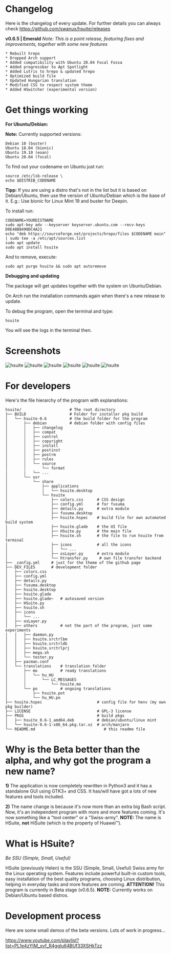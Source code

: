 # Changelog
Here is the changelog of every update. For further details you can always check https://github.com/swanux/hsuite/releases

**v0.6.5 | Emerald**
*Note: This is a point release, featuring fixes and improvements, together with some new features*

    * Rebuilt hrepo
    * Dropped Arch support
    * Added compatibility with Ubuntu 20.04 Focal Fossa
    * Added progressbar to Apt Spotlight
    * Added Lutris to hrepo & updated hrepo
    * Optimized build file
    * Updated Hungarian translation
    * Modified CSS to respect system theme
    * Added HSwitcher (experimental version)

# Get things working

**For Ubuntu/Debian:**

**Note:** Currently supported versions:

    Debian 10 (buster)
    Ubuntu 18.04 (bionic)
    Ubuntu 19.10 (eoan)
    Ubuntu 20.04 (focal)

To find out your codename on Ubuntu just run:

    source /etc/lsb-release \
    echo $DISTRIB_CODENAME

**Tipp:** If you are using a distro that's not in the list but it is based on Debian/Ubuntu, then use the version of Ubuntu/Debian which is the base of it.
E.g.: Use bionic for Linux Mint 19 and buster for Deepin.

To install run:

    CODENAME=YOURDISTNAME
    sudo apt-key adv --keyserver keyserver.ubuntu.com --recv-keys D0E48B8490DC4A21
    echo "deb https://sourceforge.net/projects/hrepo/files $CODENAME main" | sudo tee -a /etc/apt/sources.list
    sudo apt update
    sudo apt install hsuite

And to remove, execute:

    sudo apt purge hsuite && sudo apt autoremove

**Debugging and updating**

The package will get updates together with the system on Ubuntu/Debian.

On Arch run the installation commands again when there's a new release to update.

To debug the program, open the terminal and type:

    hsuite

You will see the logs in the terminal then.

# Screenshots

![hsuite](https://github.com/swanux/hsuite/raw/master/screenshots/1.png)
![hsuite](https://github.com/swanux/hsuite/raw/master/screenshots/2.png)
![hsuite](https://github.com/swanux/hsuite/raw/master/screenshots/3.png)
![hsuite](https://github.com/swanux/hsuite/raw/master/screenshots/4.png)
![hsuite](https://github.com/swanux/hsuite/raw/master/screenshots/5.png)
![hsuite](https://github.com/swanux/hsuite/raw/master/screenshots/6.png)

# For developers

Here's the file hierarchy of the program with explanations:

    hsuite/                     # The root directory
    ├── BUILD                   # Folder for installer pkg build
    │   └── hsuite-0.6          # the build folder for the program
    │       ├── debian          # debian folder with config files
    │       │   ├── changelog
    │       │   ├── compat
    │       │   ├── control
    │       │   ├── copyright
    │       │   ├── install
    │       │   ├── postinst
    │       │   ├── postrm
    │       │   ├── rules
    │       │   └── source
    │       │       └── format
    |       |   └── ...
    │       └── usr
    │           └── share
    │               ├── applications
    │               │   └── hsuite.desktop
    │               └── hsuite
    │                   ├── colors.css      # CSS design
    │                   ├── config.yml      # for fusuma
    │                   ├── details.py      # extra module
    │                   ├── fusuma.desktop
    │                   ├── hsuite.hspec    # build file for own automated build system
    │                   ├── hsuite.glade    # the UI file
    │                   ├── HSuite.py       # the main file
    │                   ├── hsuite.sh       # the file to run hsuite from terminal
    │                   ├── icons           # all the icons
    │                   │   └── ...
    │                   ├── osLayer.py      # extra module
    │                   └── htransfer.py     # own file transfer backend
    ├── _config.yml     # just for the theme of the github page
    ├── DEV_FILES       # development folder
    │   ├── colors.css
    │   ├── config.yml
    │   ├── details.py
    │   ├── fusuma.desktop
    │   ├── hsuite.desktop
    │   ├── hsuite.glade
    │   ├── hsuite.glade~   # autosaved version
    │   ├── HSuite.py
    │   ├── hsuite.sh
    │   ├── icons
    │   │   └── ...
    │   ├── osLayer.py
    │   ├── others          # not the part of the program, just some experiments
    │   │   ├── daemon.py
    │   │   ├── hsuite.srctrlbm
    │   │   ├── hsuite.srctrldb
    │   │   ├── hsuite.srctrlprj
    │   │   ├── mega.sh
    │   │   └── tester.py
    │   ├── pacman.conf
    │   └── translations    # translation folder
    │       ├── mo          # ready translations
    │       │   └── hu_HU
    │       │       └── LC_MESSAGES
    │       │           └── hsuite.mo
    │       └── po          # ongoing translations
    │           ├── hsuite.pot
    │           └── hu_HU.po
    ├── hsuite.hspec                        # config file for henv (my own pkg builder)
    ├── LICENSE                             # GPL-3 license
    ├── PKGS                                # build pkgs
    │   ├── hsuite_0.6-1_amd64.deb          # debian/ubuntu/linux mint
    │   └── hsuite-0.6-1-x86_64.pkg.tar.xz  # arch/manjaro
    └── README.md                              # this readme file


# Why is the Beta better than the alpha, and why got the program a new name?

**1)** The application is now completely rewritten in Python3 and it has a standalone GUI using GTK3+ and CSS. It has/will have got a lots of new features and tools included.

**2)** The name change is because it's now more than an extra big Bash script. Now, it's an independent program with more and more features coming. It's now something like a "tool center" or a "Swiss-army". **NOTE:** The name is HSuite, **not** HiSuite (which is the property of Huawei™).

# What is HSuite?

*Be SSU (Simple, Small, Useful)*

HSuite (previously Helen) is the SSU (Simple, Small, Useful) Swiss army for the Linux operating system. Features include powerful built-in custom tools, easy installation of the best quality programs, choosing Linux distribution, helping in everyday tasks and more features are coming. **ATTENTION!** This program is currently in Beta stage (v0.6.5). **NOTE:** Currently works on Debian/Ubuntu based distros.

# Development process

Here are some small demos of the beta versions. Lots of work in progress...

https://www.youtube.com/playlist?list=PL1e4zYtM_xvf_R4ggIu64BUf33XSHkTzz
